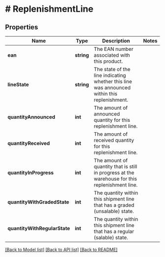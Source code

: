# # ReplenishmentLine

## Properties

Name | Type | Description | Notes
------------ | ------------- | ------------- | -------------
**ean** | **string** | The EAN number associated with this product. |
**lineState** | **string** | The state of the line indicating whether this line was announced within this replenishment. |
**quantityAnnounced** | **int** | The amount of announced quantity for this replenishment line. |
**quantityReceived** | **int** | The amount of received quantity for this replenishment line. |
**quantityInProgress** | **int** | The amount of quantity that is still in progress at the warehouse for this replenishment line. |
**quantityWithGradedState** | **int** | The quantity within this shipment line that has a graded (unsalable) state. |
**quantityWithRegularState** | **int** | The quantity within this shipment line that has a regular (salable) state. |

[[Back to Model list]](../../README.md#models) [[Back to API list]](../../README.md#endpoints) [[Back to README]](../../README.md)
